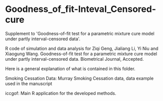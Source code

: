 # Goodness_of_fit-Inteval_Censored-cure
Supplement to 'Goodness-of-fit test for a parametric mixture cure model under partly interval-censored data'.

R code of simulation and data analysis for Ziqi Geng, Jialiang Li, Yi Niu and Xiaogung Wang. Goodness-of-fit test for a parametric mixture cure model under partly interval-censored data. Biometrical Journal, Accepted. 

Here is a general explanation of what is contained in this folder.

Smoking Cessation Data: Murray Smoking Cessation data, data example used in the manuscript

iccgof: Main R application for the developed methods.
